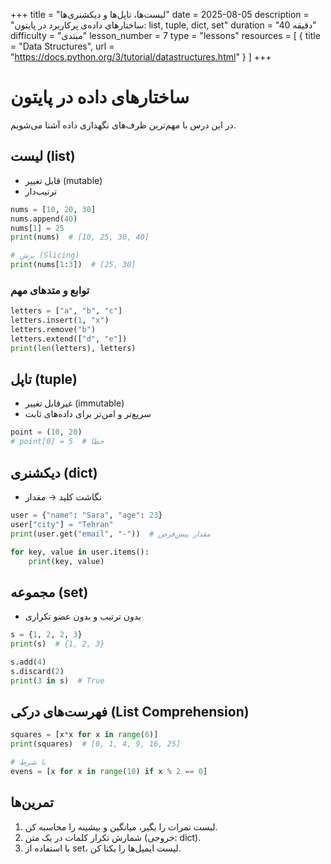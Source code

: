 +++
title = "لیست‌ها، تاپل‌ها و دیکشنری‌ها"
date = 2025-08-05
description = "ساختارهای داده‌ی پرکاربرد در پایتون: list, tuple, dict, set"
duration = "40 دقیقه"
difficulty = "مبتدی"
lesson_number = 7
type = "lessons"
resources = [
  { title = "Data Structures", url = "https://docs.python.org/3/tutorial/datastructures.html" }
]
+++

# ساختارهای داده در پایتون

در این درس با مهم‌ترین ظرف‌های نگهداری داده آشنا می‌شویم.

## لیست (list)

- قابل تغییر (mutable)
- ترتیب‌دار

```python
nums = [10, 20, 30]
nums.append(40)
nums[1] = 25
print(nums)  # [10, 25, 30, 40]

# برش (Slicing)
print(nums[1:3])  # [25, 30]
```

### توابع و متدهای مهم

```python
letters = ["a", "b", "c"]
letters.insert(1, "x")
letters.remove("b")
letters.extend(["d", "e"])  
print(len(letters), letters)
```

## تاپل (tuple)

- غیرقابل تغییر (immutable)
- سریع‌تر و امن‌تر برای داده‌های ثابت

```python
point = (10, 20)
# point[0] = 5  # خطا
```

## دیکشنری (dict)

- نگاشت کلید → مقدار

```python
user = {"name": "Sara", "age": 23}
user["city"] = "Tehran"
print(user.get("email", "-"))  # مقدار پیش‌فرض

for key, value in user.items():
    print(key, value)
```

## مجموعه (set)

- بدون ترتیب و بدون عضو تکراری

```python
s = {1, 2, 2, 3}
print(s)  # {1, 2, 3}

s.add(4)
s.discard(2)
print(3 in s)  # True
```

## فهرست‌های درکی (List Comprehension)

```python
squares = [x*x for x in range(6)]
print(squares)  # [0, 1, 4, 9, 16, 25]

# با شرط
evens = [x for x in range(10) if x % 2 == 0]
```

## تمرین‌ها

1) لیست نمرات را بگیر، میانگین و بیشینه را محاسبه کن.
2) شمارش تکرار کلمات در یک متن (خروجی: dict).
3) با استفاده از set، لیست ایمیل‌ها را یکتا کن.


